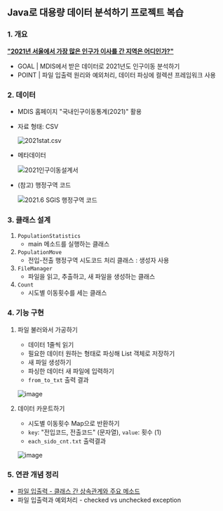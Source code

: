## Java로 대용량 데이터 분석하기 프로젝트 복습

### 1. 개요
<b><u>"2021년 서울에서 가장 많은 인구가 이사를 간 지역은 어디인가?"</b></u>
- GOAL | MDIS에서 받은 데이터로 2021년도 인구이동 분석하기
- POINT | 파일 입출력 원리와 예외처리, 데이터 파싱에 컬렉션 프레임워크 사용

### 2. 데이터
- MDIS 홈페이지 "국내인구이동통계(2021)" 활용
- 자료 형태: CSV

  ![2021stat.csv](https://user-images.githubusercontent.com/61702307/211232602-efa14025-964d-4f7d-b3a4-eb492b72277b.png)
- 메타데이터

  ![2021인구이동설계서](https://user-images.githubusercontent.com/61702307/211232668-99c7c38a-7b59-4562-8659-e4c5895f1979.PNG)
- (참고) 행정구역 코드

  ![2021.6 SGIS 행정구역 코드](https://user-images.githubusercontent.com/61702307/211232869-f96e605f-0c62-44b1-8699-16cc6339406a.png)


### 3. 클래스 설계
1. `PopulationStatistics` 
   - main 메소드를 실행하는 클래스
2. `PopulationMove`
    - 전입-전출 행정구역 시도코드 처리 클래스 : 생성자 사용
3. `FileManager`
   - 파일을 읽고, 추출하고, 새 파일을 생성하는 클래스
4. `Count` 
   - 시도별 이동횟수를 세는 클래스

### 4. 기능 구현
1. 파일 불러와서 가공하기
   - 데이터 1줄씩 읽기
   - 필요한 데이터 원하는 형태로 파싱해 List 객체로 저장하기
   - 새 파일 생성하기
   - 파싱한 데이터 새 파일에 입력하기
   - `from_to_txt` 출력 결과
   
   ![image](https://user-images.githubusercontent.com/61702307/211234637-ca72c1e1-ec9a-4734-841d-c86c88de98ea.png)
   
2. 데이터 카운트하기
   - 시도별 이동횟수 Map으로 반환하기
   - `key`: "전입코드, 전출코드" (문자열), `value`: 횟수 (1)
   - `each_sido_cnt.txt` 출력결과
   
   ![image](https://user-images.githubusercontent.com/61702307/211234476-f77c4224-2654-4bbe-b92a-404b4bc736ee.png)

### 5. 연관 개념 정리
- [파일 입출력 - 클래스 간 상속관계와 주요 메소드](https://historical-doll-a1d.notion.site/8ac0fad16bf24258bdc51d2b07b45875)
- 파일 입출력과 예외처리 - checked vs unchecked exception
